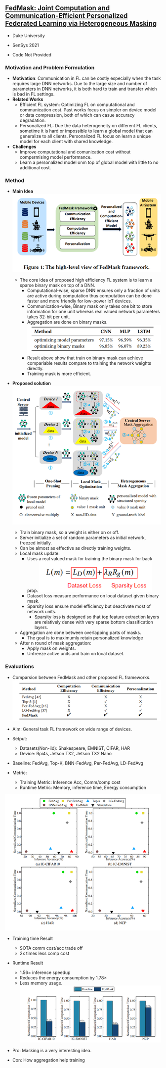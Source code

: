 ## [FedMask: Joint Computation and Communication-Efficient Personalized Federated Learning via Heterogeneous Masking](https://dl.acm.org/doi/10.1145/3485730.3485929)

* Duke University

* SenSys 2021

* Code Not Provided

### Motivation and Problem Formulation

* **Motivation**: Communication in FL can be costly especially when the task requires large DNN networks. Due to the large size and number of parameters in DNN networks, it is both hard to train and transfer which is bad in FL settings.
* **Related Works**
    * Efficient FL system: Optimizing FL on computational and communication cost. Past works focus on simpler on device model or data compression, both of which can casue accuracy degradation.
    * Personalized FL: Due the data heterogeneity on different FL clients, sometime it is hard or impossible to learn a global model that can generalize to all clients. Personalized FL focus on learn a unique model for each client with shared knowledge.
* **Challenges**
    * Improve computational and comunication cost without compermising model performance.
    * Learn a personalized model onm top of global model with little to no additional cost.


### Method
* **Main Idea**
  ![Main_Idea](./Main_Idea.PNG)
    * The core idea of proposed high efficiency FL system is to learn a sparse binary mask on top of a DNN.
      * Computational-wise, sparse DNN ensures only a fraction of units are active during computation thus computation can be done faster and more friendly for low-power IoT devices.
      * Communication-wise, Binary mask only takes one bit to store information for one unit whereas real valued network parameters takes 32-bit per unit.
      * Aggregation are done on binary masks.
![Mask_v_Network](Mask_v_Network.PNG)
      * Result above show that train on binary mask can achieve compariable results compare to training the network weights directly.
      * Training mask is more efficient.

* **Proposed solution**
  ![System_Flow](./System_Flow.PNG)
  * Train binary mask, so a weight is either on or off.
  * Server initialize a set of random parameters as initial network, freezed initially.
  * Can be almost as effective as directly training weights.
  * Local mask update:
    * Uses a real valued mask for training the binary mask for back prop.
      ![Loss](./Loss.PNG)
    * Dataset loss measure performance on local dataset given binary mask.
    * Sparsity loss ensure model efficiency but deactivate most of network units.
      * Sparsity loss is designed so that top feature extraction layers are relatively dense with very sparse bottom classification layers.
  * Aggregation are done between overlapping parts of masks.
    * The goal is to maximumly retain personalized knowledge
  * After n round of mask aggregation:
    * Apply mask on weights.
    * Unfreeze active units and train on local dataset.

### Evaluations

* Comparsion between FedMask and other proposed FL frameworks.
![Comparison](./Comparison.PNG)

* Aim: General task FL framework on wide range of devices.
* Setput:
  * Datasets(Non-iid): Shakespeare, EMNIST, CIFAR, HAR
  * Device: Rpi4s, Jetson TX2, Jetson TX2 Nano

* Baseline: FedAvg, Top-K, BNN-FedAvg, Per-FedAvg, LD-FedAvg

* Metric:
  * Training Metric: Inference Acc, Comm/comp cost
  * Runtime Metric: Memory, inference time, Energy consumption

![Result](./Result.PNG)
* Training time Result
  * SOTA comm cost/acc trade off
  * 2x times less comp cost

* Runtime Result
  * 1.56× inference speedup
  * Reduces the energy consumption by 1.78×
  * Less memory usage.
![Result2](./Result2.PNG)
  
* Pro: Masking is a very interesting idea.
* Con: How aggregation help training





















